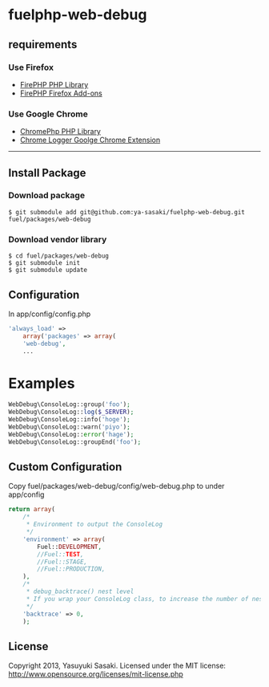 # fuelphp-web-debug

## requirements

### Use Firefox

* [FirePHP PHP Library](https://github.com/firephp/firephp-core)
* [FirePHP Firefox Add-ons](https://addons.mozilla.org/ja/firefox/addon/firephp/)

### Use Google Chrome

* [ChromePhp PHP Library](https://github.com/ccampbell/chromephp)
* [Chrome Logger Goolge Chrome Extension](https://chrome.google.com/webstore/detail/chrome-logger/noaneddfkdjfnfdakjjmocngnfkfehhd)

---

## Install Package

### Download package
	$ git submodule add git@github.com:ya-sasaki/fuelphp-web-debug.git fuel/packages/web-debug

### Download vendor library

	$ cd fuel/packages/web-debug
	$ git submodule init
	$ git submodule update
	    
## Configuration
In app/config/config.php

```php
'always_load' => 
    array('packages' => array(
    'web-debug',
    ...
```

# Examples

```php
WebDebug\ConsoleLog::group('foo');
WebDebug\ConsoleLog::log($_SERVER);            
WebDebug\ConsoleLog::info('hoge');            
WebDebug\ConsoleLog::warn('piyo');            
WebDebug\ConsoleLog::error('hage');            
WebDebug\ConsoleLog::groupEnd('foo');
```

## Custom Configuration

Copy fuel/packages/web-debug/config/web-debug.php to under app/config

```php
return array(
	/*
	 * Environment to output the ConsoleLog
	 */
	'environment' => array(
	    Fuel::DEVELOPMENT,
	    //Fuel::TEST,
	    //Fuel::STAGE,
	    //Fuel::PRODUCTION,
	),
	/* 
	 * debug_backtrace() nest level
	 * If you wrap your ConsoleLog class, to increase the number of nested.
	 */
	'backtrace' => 0,
	);
```

## License

Copyright 2013, Yasuyuki Sasaki. Licensed under the MIT license: http://www.opensource.org/licenses/mit-license.php
